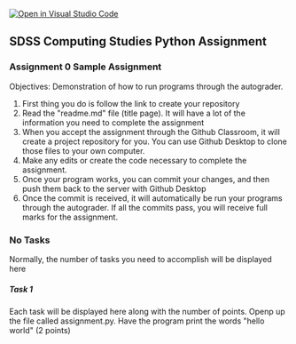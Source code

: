 [![Open in Visual Studio Code](https://classroom.github.com/assets/open-in-vscode-f059dc9a6f8d3a56e377f745f24479a46679e63a5d9fe6f495e02850cd0d8118.svg)](https://classroom.github.com/online_ide?assignment_repo_id=5624715&assignment_repo_type=AssignmentRepo)
## SDSS Computing Studies Python Assignment
### Assignment 0 Sample Assignment

Objectives:
Demonstration of how to run programs through the autograder.

1. First thing you do is follow the link to create your repository
2. Read the "readme.md" file (title page).  It will have a lot of the information you need to complete the assignment
3. When you accept the assignment through the Github Classroom, it will create a project repository for you.  You can use Github Desktop to clone those files to your own computer.
4. Make any edits or create the code necessary to complete the assignment.
5. Once your program works, you can commit your changes, and then push them back to the server with Github Desktop
6. Once the commit is received, it will automatically be run your programs through the autograder.  If all the commits pass, you will receive full marks for the assignment.

### No Tasks
Normally, the number of tasks you need to accomplish will be displayed here

##### Task 1
Each task will be displayed here along with the number of points.
Openp up the file called assignment.py.  Have the program print the words "hello world"
(2 points)

